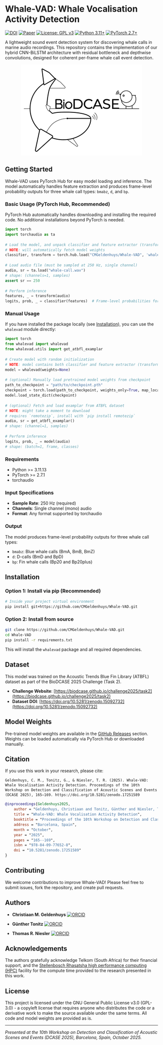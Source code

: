 # Whale-VAD: Whale Vocalisation Activity Detection

[![DOI](https://img.shields.io/badge/DOI-10.5281%2Fzenodo.17251589-blue)](https://doi.org/10.5281/zenodo.17251589)
[![Paper](https://img.shields.io/badge/Paper-DCASE%202025-green)](https://dcase.community/documents/workshop2025/proceedings/DCASE2025Workshop_Geldenhuys_57.pdf)
[![License: GPL v3](https://img.shields.io/badge/License-GPLv3-blue.svg)](https://www.gnu.org/licenses/gpl-3.0)
[![Python 3.11+](https://img.shields.io/badge/python-3.11+-blue.svg)](https://www.python.org/downloads/)
[![PyTorch 2.7+](https://img.shields.io/badge/PyTorch-2.7+-ee4c2c.svg)](https://pytorch.org/)

<!-- Banner placeholder -->
<!--![Whale-VAD Banner](assets/banner.png)-->

A lightweight sound event detection system for discovering whale calls in marine audio recordings. This repository contains the implementation of our hybrid CNN-BiLSTM architecture with residual bottleneck and depthwise convolutions, designed for coherent per-frame whale call event detection.

<!-- DCASE/BioDCASE logo placeholder -->
<p align="center">
  <img src="assets/BioDCASE_logo.png" alt="BioDCASE Logo" width="400"/>
</p>

## Getting Started

Whale-VAD uses PyTorch Hub for easy model loading and inference. The model automatically handles feature extraction and produces frame-level probability outputs for three whale call types: `bmabz`, `d`, and `bp`.

### Basic Usage (PyTorch Hub, Recommended)

PyTorch Hub automatically handles downloading and installing the required code. No additional installations beyond PyTorch is needed.

```python
import torch
import torchaudio as ta

# Load the model, and unpack classifier and feature extractor (transform)
# NOTE: will automatically fetch model weights
classifier, transform = torch.hub.load("CMGeldenhuys/Whale-VAD", 'whalevad', weights='DEFAULT')

# Load audio file (must be sampled at 250 Hz, single channel)
audio, sr = ta.load("whale-call.wav")
# shape: (channels=1, samples)
assert sr == 250

# Perform inference
features, _ = transform(audio)
logits, prob, _ = classifier(features)  # Frame-level probabilities for bmabz, d, and bp
```

### Manual Usage

If you have installed the package locally (see [Installation](#installation)), you can use the `whalevad` module directly:

```python
import torch
from whalevad import whalevad
from whalevad.utils import get_atbfl_examplar

# Create model with random initialization
# NOTE: model contains both classifier and feature extractor (transform)
model = whalevad(weights=None)

# (optional) Manually load pretrained model weights from checkpoint
path_to_checkpoint = "path/to/checkpoint.pth"
checkpoint = torch.load(path_to_checkpoint, weights_only=True, map_location='cpu')
model.load_state_dict(checkpoint)

# (optional) Fetch and load examplar from ATBFL dataset
# NOTE: might take a moment to download
# requires `remotezip`, install with `pip install remotezip`
audio, sr = get_atbfl_examplar()
# shape: (channel=1, samples)

# Perform inference
logits, prob, _ = model(audio)
# shape: (batch=1, frame, classes)
```

### Requirements

- Python >= 3.11.13
- PyTorch >= 2.7.1
- torchaudio

### Input Specifications

- **Sample Rate**: 250 Hz (required)
- **Channels**: Single channel (mono) audio
- **Format**: Any format supported by torchaudio

### Output

The model produces frame-level probability outputs for three whale call types:
- `bmabz`: Blue whale calls (BmA, BmB, BmZ)
- `d`: D-calls (BmD and BpD)
- `bp`: Fin whale calls (Bp20 and Bp20plus)

## Installation

### Option 1: Install via pip (Recommended)

```sh
# Inside your project virtual environment
pip install git+https://github.com/CMGeldenhuys/Whale-VAD.git
```

### Option 2: Install from source

```sh
git clone https://github.com/CMGeldenhuys/Whale-VAD.git
cd Whale-VAD
pip install -r requirements.txt
```

This will install the `whalevad` package and all required dependencies.

## Dataset

This model was trained on the Acoustic Trends Blue Fin Library (ATBFL) dataset as part of the BioDCASE 2025 Challenge (Task 2).

- **Challenge Website**: [https://biodcase.github.io/challenge2025/task2](https://biodcase.github.io/challenge2025/task2)
- **Dataset DOI**: [https://doi.org/10.5281/zenodo.15092732](https://doi.org/10.5281/zenodo.15092732)

## Model Weights

Pre-trained model weights are available in the [GitHub Releases](https://github.com/CMGeldenhuys/Whale-VAD/releases) section. Weights can be loaded automatically via PyTorch Hub or downloaded manually.

## Citation

If you use this work in your research, please cite:

```
Geldenhuys, C. M., Tonitz, G., & Niesler, T. R. (2025). Whale-VAD: Whale Vocalisation Activity Detection. Proceedings of the 10th Workshop on Detection and Classification of Acoustic Scenes and Events (DCASE 2025), 165–169. https://doi.org/10.5281/zenodo.17251589
```

```bibtex
@inproceedings{Geldenhuys2025,
    author = "Geldenhuys, Christiaan and Tonitz, Günther and Niesler, Thomas",
    title = "Whale-VAD: Whale Vocalisation Activity Detection",
    booktitle = "Proceedings of the 10th Workshop on Detection and Classification of Acoustic Scenes and Events (DCASE 2025)",
    address = "Barcelona, Spain",
    month = "October",
    year = "2025",
    pages = "165--169",
    isbn = "978-84-09-77652-8",
    doi = "10.5281/zenodo.17251589"
}
```

## Contributing

We welcome contributions to improve Whale-VAD! Please feel free to submit issues, fork the repository, and create pull requests.


## Authors

- **Christiaan M. Geldenhuys** [![ORCID](https://img.shields.io/badge/ORCID-0000--0003--0691--0235-green.svg)](https://orcid.org/0000-0003-0691-0235)

- **Günther Tonitz** [![ORCID](https://img.shields.io/badge/ORCID-0009--0009--6030--4122-green.svg)](https://orcid.org/0009-0009-6030-4122)

- **Thomas R. Niesler** [![ORCID](https://img.shields.io/badge/ORCID-0000--0002--7341--1017-green.svg)](https://orcid.org/0000-0002-7341-1017)

## Acknowledgements

The authors gratefully acknowledge Telkom (South Africa) for their financial support, and the [Stellenbosch Rhasatsha high performance computing (HPC)](https://www0.sun.ac.za/hpc) facility for the compute time provided to the research presented in this work.

<!--<p align="center">
    <img src="assets/SU_logo.png" alt="Stellenbosch University Logo" height="100"/>
    <img src="assets/Telkom_logo.png" alt="Telkom  Logo" height="100"/>
</p>-->

## License

This project is licensed under the GNU General Public License v3.0 (GPL-3.0) - a copyleft license that requires anyone who distributes the code or a derivative work to make the source available under the same terms. All code and model weights are provided as is.

---

*Presented at the 10th Workshop on Detection and Classification of Acoustic Scenes and Events (DCASE 2025), Barcelona, Spain, October 2025.*
